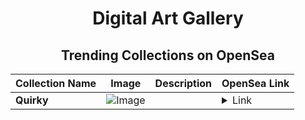 <div align="center">

# Digital Art Gallery

## Trending Collections on OpenSea

| Collection Name                       | Image                                                                                     | Description                       | OpenSea Link                                                                                          |
|---------------------------------------|-------------------------------------------------------------------------------------------|-----------------------------------|--------------------------------------------------------------------------------------------------------|
| **Quirky** | ![Image](https://i.seadn.io/s/raw/files/25950781e26f0ef1e709b663b6ecaecd.jpg?w=500&auto=format?w=200&auto=format) |  | <details><summary>Link</summary>[Quirky](https://opensea.io/collection/quirky-228)</details> |

</div>